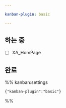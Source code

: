 ```yaml
---

kanban-plugin: basic

---
```


## 하는 중

- [ ] XA_HomPage


## 완료





%% kanban:settings
```
{"kanban-plugin":"basic"}
```
%%